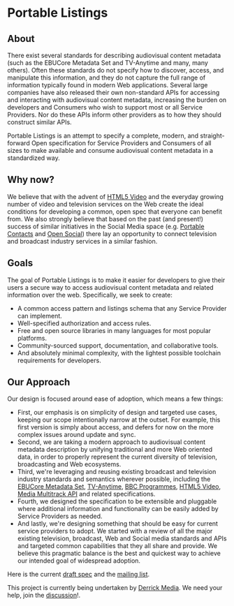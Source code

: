# Portable Listings

## About

There exist several standards for describing audiovisual content metadata (such as the EBUCore Metadata Set and TV-Anytime and many, many others). Often these standards do not specify how to discover, access, and manipulate this information, and they do not capture the full range of information typically found in modern Web applications. Several large companies have also released their own non-standard APIs for accessing and interacting with audiovisual content metadata, increasing the burden on developers and Consumers who wish to support most or all Service Providers. Nor do these APIs inform other providers as to how they should construct similar APIs.

Portable Listings is an attempt to specify a complete, modern, and straight-forward Open specification for Service Providers and Consumers of all sizes to make available and consume audiovisual content metadata in a standardized way.

## Why now?

We believe that with the advent of [HTML5 Video](http://en.wikipedia.org/wiki/HTML5_video) and the everyday growing number of video and television services on the Web create the ideal conditions for developing a common, open spec that everyone can benefit from. We also strongly believe that based on the past (and present!) success of similar initiatives in the Social Media space (e.g. [Portable Contacts](http://portablecontacts.net/) and [Open Social](http://www.opensocial.org/)) there lay an opportunity to connect television and broadcast industry services in a similar fashion. 

## Goals

The goal of Portable Listings is to make it easier for developers to give their users a secure way to access audiovisual content metadata and related information over the web. Specifically, we seek to create:

* A common access pattern and listings schema that any Service Provider can implement.
* Well-specified authorization and access rules.
* Free and open source libraries in many languages for most popular platforms.
* Community-sourced support, documentation, and collaborative tools.
* And absolutely minimal complexity, with the lightest possible toolchain requirements for developers.

## Our Approach

Our design is focused around ease of adoption, which means a few things:

* First, our emphasis is on simplicity of design and targeted use cases, keeping our scope intentionally narrow at the outset. For example, this first version is simply about access, and defers for now on the more complex issues around update and sync.
* Second, we are taking a modern approach to audiovisual content metadata description by unifying traditional and more Web oriented data, in order to properly represent the current diversity of television, broadcasting and Web ecosystems.
* Third, we're leveraging and reusing existing broadcast and television industry standards and semantics wherever possible, including the [EBUCore Metadata Set](http://tech.ebu.ch/docs/tech/tech3293v1_4.pdf), [TV-Anytime](http://www.etsi.org/website/technologies/tvanytime.aspx), [BBC Programmes](http://purl.org/ontology/po/), [HTML5 Video](http://dev.w3.org/html5/spec/Overview.html), [Media Multitrack API](http://www.w3.org/WAI/PF/HTML/wiki/Media_Multitrack_Media_API) and related specifications.
* Fourth, we designed the specification to be extensible and pluggable where additional information and functionality can be easily added by Service Providers as needed.
* And lastly, we're designing something that should be easy for current service providers to adopt. We started with a review of all the major existing television, broadcast, Web and Social media standards and APIs and targeted common capabilities that they all share and provide. We believe this pragmatic balance is the best and quickest way to achieve our intended goal of widespread adoption.

Here is the current [draft spec](http://www.portablelistings.net/spec/draft-portable-listings-spec-04.html) and the [mailing list](http://groups.google.com/group/portablelistings).

This project is currently being undertaken by [Derrick Media](http://www.derrickmedia.com). We need your help, join the [discussion](http://groups.google.com/group/portablelistings)!.
